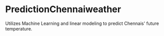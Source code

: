 # PredictionChennaiweather
Utilizes Machine Learning and linear modeling to predict Chennais' future temperature.
